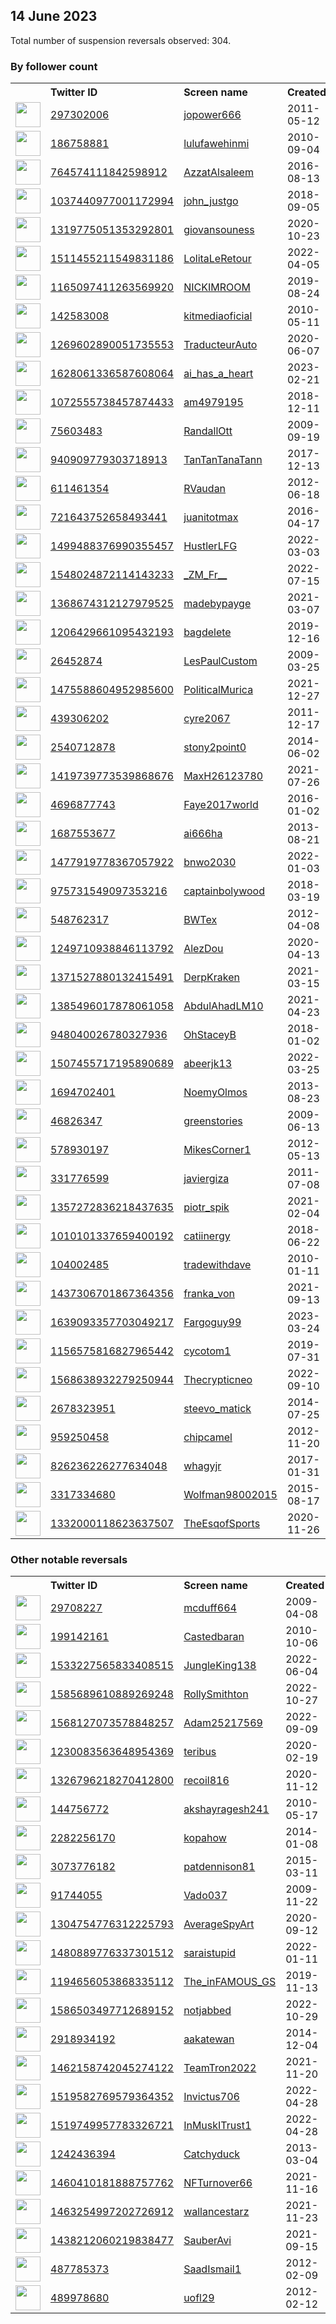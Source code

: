
## 14 June 2023
Total number of suspension reversals observed: 304.

### By follower count
<table><tr><th></th><th align="left">Twitter ID</th><th align="left">Screen name</th>
<th align="left">Created</th><th align="left">Status</th><th align="left">Suspended</th><th align="left">Followers</th>
<tr><td><a href="https://pbs.twimg.com/profile_images/1633756666658185216/vD3hO_r5_normal.jpg"><img src="https://pbs.twimg.com/profile_images/1633756666658185216/vD3hO_r5_normal.jpg" width="40px" height="40px" align="center"/></a></td><td><a href="https://twitter.com/intent/user?user_id=297302006">297302006</a></td><td><a href="https://twitter.com/jopower666">jopower666</a></td><td>2011-05-12</td><td align="center"></td><td>2023-04-23</td><td>565639</td></tr>
<tr><td><a href="https://pbs.twimg.com/profile_images/1253972995758006272/OB-8pBpL_normal.jpg"><img src="https://pbs.twimg.com/profile_images/1253972995758006272/OB-8pBpL_normal.jpg" width="40px" height="40px" align="center"/></a></td><td><a href="https://twitter.com/intent/user?user_id=186758881">186758881</a></td><td><a href="https://twitter.com/lulufawehinmi">lulufawehinmi</a></td><td>2010-09-04</td><td align="center"></td><td>2023-01-29</td><td>54850</td></tr>
<tr><td><a href="https://pbs.twimg.com/profile_images/1577289040906403842/7BNAqPrc_normal.jpg"><img src="https://pbs.twimg.com/profile_images/1577289040906403842/7BNAqPrc_normal.jpg" width="40px" height="40px" align="center"/></a></td><td><a href="https://twitter.com/intent/user?user_id=764574111842598912">764574111842598912</a></td><td><a href="https://twitter.com/AzzatAlsaleem">AzzatAlsaleem</a></td><td>2016-08-13</td><td align="center"></td><td>2023-03-21</td><td>30108</td></tr>
<tr><td><a href="https://pbs.twimg.com/profile_images/1668938915401674754/PsT8JQo9_normal.jpg"><img src="https://pbs.twimg.com/profile_images/1668938915401674754/PsT8JQo9_normal.jpg" width="40px" height="40px" align="center"/></a></td><td><a href="https://twitter.com/intent/user?user_id=1037440977001172994">1037440977001172994</a></td><td><a href="https://twitter.com/john_justgo">john_justgo</a></td><td>2018-09-05</td><td align="center"></td><td></td><td>14002</td></tr>
<tr><td><a href="https://pbs.twimg.com/profile_images/1664333227035598864/PKptya0s_normal.jpg"><img src="https://pbs.twimg.com/profile_images/1664333227035598864/PKptya0s_normal.jpg" width="40px" height="40px" align="center"/></a></td><td><a href="https://twitter.com/intent/user?user_id=1319775051353292801">1319775051353292801</a></td><td><a href="https://twitter.com/giovansouness">giovansouness</a></td><td>2020-10-23</td><td align="center"></td><td>2023-05-30</td><td>13655</td></tr>
<tr><td><a href="https://pbs.twimg.com/profile_images/1626731029129056256/ib9qCCbo_normal.jpg"><img src="https://pbs.twimg.com/profile_images/1626731029129056256/ib9qCCbo_normal.jpg" width="40px" height="40px" align="center"/></a></td><td><a href="https://twitter.com/intent/user?user_id=1511455211549831186">1511455211549831186</a></td><td><a href="https://twitter.com/LolitaLeRetour">LolitaLeRetour</a></td><td>2022-04-05</td><td align="center"></td><td>2023-06-09</td><td>7301</td></tr>
<tr><td><a href="https://pbs.twimg.com/profile_images/1667360387753181184/pQeJxER7_normal.jpg"><img src="https://pbs.twimg.com/profile_images/1667360387753181184/pQeJxER7_normal.jpg" width="40px" height="40px" align="center"/></a></td><td><a href="https://twitter.com/intent/user?user_id=1165097411263569920">1165097411263569920</a></td><td><a href="https://twitter.com/NICKIMROOM">NICKIMROOM</a></td><td>2019-08-24</td><td align="center"></td><td>2023-05-17</td><td>6336</td></tr>
<tr><td><a href="https://pbs.twimg.com/profile_images/1640377096760352768/RGr2a3v__normal.jpg"><img src="https://pbs.twimg.com/profile_images/1640377096760352768/RGr2a3v__normal.jpg" width="40px" height="40px" align="center"/></a></td><td><a href="https://twitter.com/intent/user?user_id=142583008">142583008</a></td><td><a href="https://twitter.com/kitmediaoficial">kitmediaoficial</a></td><td>2010-05-11</td><td align="center"></td><td>2023-06-06</td><td>5515</td></tr>
<tr><td><a href="https://pbs.twimg.com/profile_images/1667844020943351809/Zye4b-2p_normal.jpg"><img src="https://pbs.twimg.com/profile_images/1667844020943351809/Zye4b-2p_normal.jpg" width="40px" height="40px" align="center"/></a></td><td><a href="https://twitter.com/intent/user?user_id=1269602890051735553">1269602890051735553</a></td><td><a href="https://twitter.com/TraducteurAuto">TraducteurAuto</a></td><td>2020-06-07</td><td align="center"></td><td>2022-03-17</td><td>5422</td></tr>
<tr><td><a href="https://pbs.twimg.com/profile_images/1636660398484258821/6-oePTwP_normal.jpg"><img src="https://pbs.twimg.com/profile_images/1636660398484258821/6-oePTwP_normal.jpg" width="40px" height="40px" align="center"/></a></td><td><a href="https://twitter.com/intent/user?user_id=1628061336587608064">1628061336587608064</a></td><td><a href="https://twitter.com/ai_has_a_heart">ai_has_a_heart</a></td><td>2023-02-21</td><td align="center"></td><td>2023-06-05</td><td>4092</td></tr>
<tr><td><a href="https://pbs.twimg.com/profile_images/1653495366619222041/1BMeArjt_normal.jpg"><img src="https://pbs.twimg.com/profile_images/1653495366619222041/1BMeArjt_normal.jpg" width="40px" height="40px" align="center"/></a></td><td><a href="https://twitter.com/intent/user?user_id=1072555738457874433">1072555738457874433</a></td><td><a href="https://twitter.com/am4979195">am4979195</a></td><td>2018-12-11</td><td align="center"></td><td>2023-05-25</td><td>3881</td></tr>
<tr><td><a href="https://pbs.twimg.com/profile_images/2915420493/0ed71835c97d3028c8305de8c075fc99_normal.png"><img src="https://pbs.twimg.com/profile_images/2915420493/0ed71835c97d3028c8305de8c075fc99_normal.png" width="40px" height="40px" align="center"/></a></td><td><a href="https://twitter.com/intent/user?user_id=75603483">75603483</a></td><td><a href="https://twitter.com/RandallOtt">RandallOtt</a></td><td>2009-09-19</td><td align="center">🔒</td><td>2022-05-06</td><td>3315</td></tr>
<tr><td><a href="https://pbs.twimg.com/profile_images/1590370333961363456/U23nbN2h_normal.jpg"><img src="https://pbs.twimg.com/profile_images/1590370333961363456/U23nbN2h_normal.jpg" width="40px" height="40px" align="center"/></a></td><td><a href="https://twitter.com/intent/user?user_id=940909779303718913">940909779303718913</a></td><td><a href="https://twitter.com/TanTanTanaTann">TanTanTanaTann</a></td><td>2017-12-13</td><td align="center"></td><td>2022-11-13</td><td>3234</td></tr>
<tr><td><a href="https://pbs.twimg.com/profile_images/1277106823183687681/JuqpzW88_normal.jpg"><img src="https://pbs.twimg.com/profile_images/1277106823183687681/JuqpzW88_normal.jpg" width="40px" height="40px" align="center"/></a></td><td><a href="https://twitter.com/intent/user?user_id=611461354">611461354</a></td><td><a href="https://twitter.com/RVaudan">RVaudan</a></td><td>2012-06-18</td><td align="center">🔒</td><td>2023-05-02</td><td>2689</td></tr>
<tr><td><a href="https://pbs.twimg.com/profile_images/1487852897450737675/WrhPtA3-_normal.jpg"><img src="https://pbs.twimg.com/profile_images/1487852897450737675/WrhPtA3-_normal.jpg" width="40px" height="40px" align="center"/></a></td><td><a href="https://twitter.com/intent/user?user_id=721643752658493441">721643752658493441</a></td><td><a href="https://twitter.com/juanitotmax">juanitotmax</a></td><td>2016-04-17</td><td align="center"></td><td>2022-08-19</td><td>2609</td></tr>
<tr><td><a href="https://pbs.twimg.com/profile_images/1640081024704032773/bMc2aEgp_normal.jpg"><img src="https://pbs.twimg.com/profile_images/1640081024704032773/bMc2aEgp_normal.jpg" width="40px" height="40px" align="center"/></a></td><td><a href="https://twitter.com/intent/user?user_id=1499488376990355457">1499488376990355457</a></td><td><a href="https://twitter.com/HustlerLFG">HustlerLFG</a></td><td>2022-03-03</td><td align="center"></td><td>2023-06-03</td><td>2505</td></tr>
<tr><td><a href="https://pbs.twimg.com/profile_images/1670547164005646337/wU77Bb03_normal.jpg"><img src="https://pbs.twimg.com/profile_images/1670547164005646337/wU77Bb03_normal.jpg" width="40px" height="40px" align="center"/></a></td><td><a href="https://twitter.com/intent/user?user_id=1548024872114143233">1548024872114143233</a></td><td><a href="https://twitter.com/_ZM_Fr__">_ZM_Fr__</a></td><td>2022-07-15</td><td align="center"></td><td>2023-02-18</td><td>2442</td></tr>
<tr><td><a href="https://pbs.twimg.com/profile_images/1668434514551382016/dcCMYUav_normal.jpg"><img src="https://pbs.twimg.com/profile_images/1668434514551382016/dcCMYUav_normal.jpg" width="40px" height="40px" align="center"/></a></td><td><a href="https://twitter.com/intent/user?user_id=1368674312127979525">1368674312127979525</a></td><td><a href="https://twitter.com/madebypayge">madebypayge</a></td><td>2021-03-07</td><td align="center"></td><td>2022-11-12</td><td>2436</td></tr>
<tr><td><a href="https://pbs.twimg.com/profile_images/1671581733169315841/hJURPqqC_normal.jpg"><img src="https://pbs.twimg.com/profile_images/1671581733169315841/hJURPqqC_normal.jpg" width="40px" height="40px" align="center"/></a></td><td><a href="https://twitter.com/intent/user?user_id=1206429661095432193">1206429661095432193</a></td><td><a href="https://twitter.com/bagdelete">bagdelete</a></td><td>2019-12-16</td><td align="center"></td><td>2023-06-01</td><td>2223</td></tr>
<tr><td><a href="https://pbs.twimg.com/profile_images/1038313030356938752/bM1A7-22_normal.jpg"><img src="https://pbs.twimg.com/profile_images/1038313030356938752/bM1A7-22_normal.jpg" width="40px" height="40px" align="center"/></a></td><td><a href="https://twitter.com/intent/user?user_id=26452874">26452874</a></td><td><a href="https://twitter.com/LesPaulCustom">LesPaulCustom</a></td><td>2009-03-25</td><td align="center"></td><td></td><td>2208</td></tr>
<tr><td><a href="https://pbs.twimg.com/profile_images/1636456090077372416/180k99az_normal.jpg"><img src="https://pbs.twimg.com/profile_images/1636456090077372416/180k99az_normal.jpg" width="40px" height="40px" align="center"/></a></td><td><a href="https://twitter.com/intent/user?user_id=1475588604952985600">1475588604952985600</a></td><td><a href="https://twitter.com/PoliticalMurica">PoliticalMurica</a></td><td>2021-12-27</td><td align="center"></td><td>2023-05-28</td><td>1973</td></tr>
<tr><td><a href="https://pbs.twimg.com/profile_images/1671624976934289410/1lSQEthE_normal.jpg"><img src="https://pbs.twimg.com/profile_images/1671624976934289410/1lSQEthE_normal.jpg" width="40px" height="40px" align="center"/></a></td><td><a href="https://twitter.com/intent/user?user_id=439306202">439306202</a></td><td><a href="https://twitter.com/cyre2067">cyre2067</a></td><td>2011-12-17</td><td align="center"></td><td>2022-03-27</td><td>1869</td></tr>
<tr><td><a href="https://pbs.twimg.com/profile_images/1495078621475651588/VKV8vlpT_normal.jpg"><img src="https://pbs.twimg.com/profile_images/1495078621475651588/VKV8vlpT_normal.jpg" width="40px" height="40px" align="center"/></a></td><td><a href="https://twitter.com/intent/user?user_id=2540712878">2540712878</a></td><td><a href="https://twitter.com/stony2point0">stony2point0</a></td><td>2014-06-02</td><td align="center"></td><td>2022-12-02</td><td>1856</td></tr>
<tr><td><a href="https://pbs.twimg.com/profile_images/1652259804369371137/FrJfchPR_normal.jpg"><img src="https://pbs.twimg.com/profile_images/1652259804369371137/FrJfchPR_normal.jpg" width="40px" height="40px" align="center"/></a></td><td><a href="https://twitter.com/intent/user?user_id=1419739773539868676">1419739773539868676</a></td><td><a href="https://twitter.com/MaxH26123780">MaxH26123780</a></td><td>2021-07-26</td><td align="center"></td><td>2023-03-06</td><td>1846</td></tr>
<tr><td><a href="https://pbs.twimg.com/profile_images/735336698528333825/fSpvnTJv_normal.jpg"><img src="https://pbs.twimg.com/profile_images/735336698528333825/fSpvnTJv_normal.jpg" width="40px" height="40px" align="center"/></a></td><td><a href="https://twitter.com/intent/user?user_id=4696877743">4696877743</a></td><td><a href="https://twitter.com/Faye2017world">Faye2017world</a></td><td>2016-01-02</td><td align="center"></td><td></td><td>1815</td></tr>
<tr><td><a href="https://pbs.twimg.com/profile_images/1343810729527435265/_WDtAAAl_normal.jpg"><img src="https://pbs.twimg.com/profile_images/1343810729527435265/_WDtAAAl_normal.jpg" width="40px" height="40px" align="center"/></a></td><td><a href="https://twitter.com/intent/user?user_id=1687553677">1687553677</a></td><td><a href="https://twitter.com/ai666ha">ai666ha</a></td><td>2013-08-21</td><td align="center"></td><td></td><td>1770</td></tr>
<tr><td><a href="https://pbs.twimg.com/profile_images/1477921411331198978/nLaXEbnY_normal.jpg"><img src="https://pbs.twimg.com/profile_images/1477921411331198978/nLaXEbnY_normal.jpg" width="40px" height="40px" align="center"/></a></td><td><a href="https://twitter.com/intent/user?user_id=1477919778367057922">1477919778367057922</a></td><td><a href="https://twitter.com/bnwo2030">bnwo2030</a></td><td>2022-01-03</td><td align="center"></td><td>2023-06-02</td><td>1757</td></tr>
<tr><td><a href="https://pbs.twimg.com/profile_images/1486925454338576388/1hZ3aUVJ_normal.jpg"><img src="https://pbs.twimg.com/profile_images/1486925454338576388/1hZ3aUVJ_normal.jpg" width="40px" height="40px" align="center"/></a></td><td><a href="https://twitter.com/intent/user?user_id=975731549097353216">975731549097353216</a></td><td><a href="https://twitter.com/captainbolywood">captainbolywood</a></td><td>2018-03-19</td><td align="center"></td><td>2022-08-06</td><td>1733</td></tr>
<tr><td><a href="https://pbs.twimg.com/profile_images/1668948997355057154/m0fbMByx_normal.jpg"><img src="https://pbs.twimg.com/profile_images/1668948997355057154/m0fbMByx_normal.jpg" width="40px" height="40px" align="center"/></a></td><td><a href="https://twitter.com/intent/user?user_id=548762317">548762317</a></td><td><a href="https://twitter.com/BWTex">BWTex</a></td><td>2012-04-08</td><td align="center"></td><td></td><td>1731</td></tr>
<tr><td><a href="https://pbs.twimg.com/profile_images/1668222798248960000/R67JVXIP_normal.jpg"><img src="https://pbs.twimg.com/profile_images/1668222798248960000/R67JVXIP_normal.jpg" width="40px" height="40px" align="center"/></a></td><td><a href="https://twitter.com/intent/user?user_id=1249710938846113792">1249710938846113792</a></td><td><a href="https://twitter.com/AlezDou">AlezDou</a></td><td>2020-04-13</td><td align="center"></td><td>2022-04-11</td><td>1660</td></tr>
<tr><td><a href="https://pbs.twimg.com/profile_images/1666939904285081600/ehw2f1gp_normal.jpg"><img src="https://pbs.twimg.com/profile_images/1666939904285081600/ehw2f1gp_normal.jpg" width="40px" height="40px" align="center"/></a></td><td><a href="https://twitter.com/intent/user?user_id=1371527880132415491">1371527880132415491</a></td><td><a href="https://twitter.com/DerpKraken">DerpKraken</a></td><td>2021-03-15</td><td align="center"></td><td>2023-05-27</td><td>1636</td></tr>
<tr><td><a href="https://pbs.twimg.com/profile_images/1667265140633358480/qzHIl_mh_normal.jpg"><img src="https://pbs.twimg.com/profile_images/1667265140633358480/qzHIl_mh_normal.jpg" width="40px" height="40px" align="center"/></a></td><td><a href="https://twitter.com/intent/user?user_id=1385496017878061058">1385496017878061058</a></td><td><a href="https://twitter.com/AbdulAhadLM10">AbdulAhadLM10</a></td><td>2021-04-23</td><td align="center"></td><td>2023-06-01</td><td>1564</td></tr>
<tr><td><a href="https://pbs.twimg.com/profile_images/1518713384874741792/Lfc5isS7_normal.jpg"><img src="https://pbs.twimg.com/profile_images/1518713384874741792/Lfc5isS7_normal.jpg" width="40px" height="40px" align="center"/></a></td><td><a href="https://twitter.com/intent/user?user_id=948040026780327936">948040026780327936</a></td><td><a href="https://twitter.com/OhStaceyB">OhStaceyB</a></td><td>2018-01-02</td><td align="center"></td><td>2022-09-09</td><td>1495</td></tr>
<tr><td><a href="https://pbs.twimg.com/profile_images/1662696543785287681/zwwmIj2D_normal.jpg"><img src="https://pbs.twimg.com/profile_images/1662696543785287681/zwwmIj2D_normal.jpg" width="40px" height="40px" align="center"/></a></td><td><a href="https://twitter.com/intent/user?user_id=1507455717195890689">1507455717195890689</a></td><td><a href="https://twitter.com/abeerjk13">abeerjk13</a></td><td>2022-03-25</td><td align="center"></td><td>2023-06-04</td><td>1481</td></tr>
<tr><td><a href="https://pbs.twimg.com/profile_images/1613800767944531969/9pu7SGqd_normal.jpg"><img src="https://pbs.twimg.com/profile_images/1613800767944531969/9pu7SGqd_normal.jpg" width="40px" height="40px" align="center"/></a></td><td><a href="https://twitter.com/intent/user?user_id=1694702401">1694702401</a></td><td><a href="https://twitter.com/NoemyOlmos">NoemyOlmos</a></td><td>2013-08-23</td><td align="center"></td><td>2023-05-30</td><td>1470</td></tr>
<tr><td><a href="https://pbs.twimg.com/profile_images/1669084004430086150/axnjYr5s_normal.jpg"><img src="https://pbs.twimg.com/profile_images/1669084004430086150/axnjYr5s_normal.jpg" width="40px" height="40px" align="center"/></a></td><td><a href="https://twitter.com/intent/user?user_id=46826347">46826347</a></td><td><a href="https://twitter.com/greenstories">greenstories</a></td><td>2009-06-13</td><td align="center"></td><td></td><td>1417</td></tr>
<tr><td><a href="https://pbs.twimg.com/profile_images/1163059733668012033/9ptWCzr0_normal.jpg"><img src="https://pbs.twimg.com/profile_images/1163059733668012033/9ptWCzr0_normal.jpg" width="40px" height="40px" align="center"/></a></td><td><a href="https://twitter.com/intent/user?user_id=578930197">578930197</a></td><td><a href="https://twitter.com/MikesCorner1">MikesCorner1</a></td><td>2012-05-13</td><td align="center"></td><td></td><td>1301</td></tr>
<tr><td><a href="https://pbs.twimg.com/profile_images/1454847802996109313/WenwAjBc_normal.jpg"><img src="https://pbs.twimg.com/profile_images/1454847802996109313/WenwAjBc_normal.jpg" width="40px" height="40px" align="center"/></a></td><td><a href="https://twitter.com/intent/user?user_id=331776599">331776599</a></td><td><a href="https://twitter.com/javiergiza">javiergiza</a></td><td>2011-07-08</td><td align="center"></td><td>2022-08-19</td><td>1225</td></tr>
<tr><td><a href="https://pbs.twimg.com/profile_images/1509829086474125323/VpmaPf2y_normal.jpg"><img src="https://pbs.twimg.com/profile_images/1509829086474125323/VpmaPf2y_normal.jpg" width="40px" height="40px" align="center"/></a></td><td><a href="https://twitter.com/intent/user?user_id=1357272836218437635">1357272836218437635</a></td><td><a href="https://twitter.com/piotr_spik">piotr_spik</a></td><td>2021-02-04</td><td align="center"></td><td>2023-06-02</td><td>1224</td></tr>
<tr><td><a href="https://pbs.twimg.com/profile_images/1669341884173492224/otilQ-Te_normal.jpg"><img src="https://pbs.twimg.com/profile_images/1669341884173492224/otilQ-Te_normal.jpg" width="40px" height="40px" align="center"/></a></td><td><a href="https://twitter.com/intent/user?user_id=1010101337659400192">1010101337659400192</a></td><td><a href="https://twitter.com/catiinergy">catiinergy</a></td><td>2018-06-22</td><td align="center"></td><td></td><td>1218</td></tr>
<tr><td><a href="https://pbs.twimg.com/profile_images/683717604800856064/IHTwFL_m_normal.jpg"><img src="https://pbs.twimg.com/profile_images/683717604800856064/IHTwFL_m_normal.jpg" width="40px" height="40px" align="center"/></a></td><td><a href="https://twitter.com/intent/user?user_id=104002485">104002485</a></td><td><a href="https://twitter.com/tradewithdave">tradewithdave</a></td><td>2010-01-11</td><td align="center"></td><td></td><td>1173</td></tr>
<tr><td><a href="https://pbs.twimg.com/profile_images/1437308072842698752/WM595t6W_normal.jpg"><img src="https://pbs.twimg.com/profile_images/1437308072842698752/WM595t6W_normal.jpg" width="40px" height="40px" align="center"/></a></td><td><a href="https://twitter.com/intent/user?user_id=1437306701867364356">1437306701867364356</a></td><td><a href="https://twitter.com/franka_von">franka_von</a></td><td>2021-09-13</td><td align="center"></td><td>2022-08-10</td><td>1171</td></tr>
<tr><td><a href="https://pbs.twimg.com/profile_images/1639402344302403591/uJxy6SAk_normal.jpg"><img src="https://pbs.twimg.com/profile_images/1639402344302403591/uJxy6SAk_normal.jpg" width="40px" height="40px" align="center"/></a></td><td><a href="https://twitter.com/intent/user?user_id=1639093357703049217">1639093357703049217</a></td><td><a href="https://twitter.com/Fargoguy99">Fargoguy99</a></td><td>2023-03-24</td><td align="center"></td><td>2023-06-01</td><td>1036</td></tr>
<tr><td><a href="https://pbs.twimg.com/profile_images/1476616255306096656/Ib6hDd9x_normal.jpg"><img src="https://pbs.twimg.com/profile_images/1476616255306096656/Ib6hDd9x_normal.jpg" width="40px" height="40px" align="center"/></a></td><td><a href="https://twitter.com/intent/user?user_id=1156575816827965442">1156575816827965442</a></td><td><a href="https://twitter.com/cycotom1">cycotom1</a></td><td>2019-07-31</td><td align="center"></td><td>2023-01-05</td><td>902</td></tr>
<tr><td><a href="https://pbs.twimg.com/profile_images/1569896901780340736/6UX9ad2h_normal.jpg"><img src="https://pbs.twimg.com/profile_images/1569896901780340736/6UX9ad2h_normal.jpg" width="40px" height="40px" align="center"/></a></td><td><a href="https://twitter.com/intent/user?user_id=1568638932279250944">1568638932279250944</a></td><td><a href="https://twitter.com/Thecrypticneo">Thecrypticneo</a></td><td>2022-09-10</td><td align="center"></td><td>2023-05-12</td><td>900</td></tr>
<tr><td><a href="https://pbs.twimg.com/profile_images/1529861366286278661/buLsEfOv_normal.jpg"><img src="https://pbs.twimg.com/profile_images/1529861366286278661/buLsEfOv_normal.jpg" width="40px" height="40px" align="center"/></a></td><td><a href="https://twitter.com/intent/user?user_id=2678323951">2678323951</a></td><td><a href="https://twitter.com/steevo_matick">steevo_matick</a></td><td>2014-07-25</td><td align="center"></td><td>2023-05-28</td><td>884</td></tr>
<tr><td><a href="https://pbs.twimg.com/profile_images/1347928777351962624/2aMBsCHc_normal.jpg"><img src="https://pbs.twimg.com/profile_images/1347928777351962624/2aMBsCHc_normal.jpg" width="40px" height="40px" align="center"/></a></td><td><a href="https://twitter.com/intent/user?user_id=959250458">959250458</a></td><td><a href="https://twitter.com/chipcamel">chipcamel</a></td><td>2012-11-20</td><td align="center"></td><td></td><td>877</td></tr>
<tr><td><a href="https://pbs.twimg.com/profile_images/1671350122553171970/syS1zk6A_normal.jpg"><img src="https://pbs.twimg.com/profile_images/1671350122553171970/syS1zk6A_normal.jpg" width="40px" height="40px" align="center"/></a></td><td><a href="https://twitter.com/intent/user?user_id=826236226277634048">826236226277634048</a></td><td><a href="https://twitter.com/whagyjr">whagyjr</a></td><td>2017-01-31</td><td align="center"></td><td>2023-05-29</td><td>853</td></tr>
<tr><td><a href="https://pbs.twimg.com/profile_images/1346121740733222912/v6xIQ22N_normal.jpg"><img src="https://pbs.twimg.com/profile_images/1346121740733222912/v6xIQ22N_normal.jpg" width="40px" height="40px" align="center"/></a></td><td><a href="https://twitter.com/intent/user?user_id=3317334680">3317334680</a></td><td><a href="https://twitter.com/Wolfman98002015">Wolfman98002015</a></td><td>2015-08-17</td><td align="center"></td><td>2023-05-28</td><td>806</td></tr>
<tr><td><a href="https://pbs.twimg.com/profile_images/1658677772678578177/USOe5S6T_normal.jpg"><img src="https://pbs.twimg.com/profile_images/1658677772678578177/USOe5S6T_normal.jpg" width="40px" height="40px" align="center"/></a></td><td><a href="https://twitter.com/intent/user?user_id=1332000118623637507">1332000118623637507</a></td><td><a href="https://twitter.com/TheEsqofSports">TheEsqofSports</a></td><td>2020-11-26</td><td align="center"></td><td></td><td>774</td></tr>
</table>

### Other notable reversals
<table><tr><th></th><th align="left">Twitter ID</th><th align="left">Screen name</th>
<th align="left">Created</th><th align="left">Status</th><th align="left">Suspended</th><th align="left">Followers</th>
<tr><td><a href="https://pbs.twimg.com/profile_images/1658623266053935105/k22t_XRh_normal.jpg"><img src="https://pbs.twimg.com/profile_images/1658623266053935105/k22t_XRh_normal.jpg" width="40px" height="40px" align="center"/></a></td><td><a href="https://twitter.com/intent/user?user_id=29708227">29708227</a></td><td><a href="https://twitter.com/mcduff664">mcduff664</a></td><td>2009-04-08</td><td align="center"></td><td>2023-05-28</td><td>167</td></tr>
<tr><td><a href="https://pbs.twimg.com/profile_images/1517543865644896256/V5yfyjBO_normal.jpg"><img src="https://pbs.twimg.com/profile_images/1517543865644896256/V5yfyjBO_normal.jpg" width="40px" height="40px" align="center"/></a></td><td><a href="https://twitter.com/intent/user?user_id=199142161">199142161</a></td><td><a href="https://twitter.com/Castedbaran">Castedbaran</a></td><td>2010-10-06</td><td align="center"></td><td>2023-05-28</td><td>28</td></tr>
<tr><td><a href="https://pbs.twimg.com/profile_images/1533228099306934272/J7MGMV0N_normal.jpg"><img src="https://pbs.twimg.com/profile_images/1533228099306934272/J7MGMV0N_normal.jpg" width="40px" height="40px" align="center"/></a></td><td><a href="https://twitter.com/intent/user?user_id=1533227565833408515">1533227565833408515</a></td><td><a href="https://twitter.com/JungleKing138">JungleKing138</a></td><td>2022-06-04</td><td align="center"></td><td>2022-12-12</td><td>24</td></tr>
<tr><td><a href="https://pbs.twimg.com/profile_images/1586317648605827072/OZXANHKO_normal.jpg"><img src="https://pbs.twimg.com/profile_images/1586317648605827072/OZXANHKO_normal.jpg" width="40px" height="40px" align="center"/></a></td><td><a href="https://twitter.com/intent/user?user_id=1585689610889269248">1585689610889269248</a></td><td><a href="https://twitter.com/RollySmithton">RollySmithton</a></td><td>2022-10-27</td><td align="center"></td><td>2022-11-07</td><td>14</td></tr>
<tr><td><a href="https://pbs.twimg.com/profile_images/1668700725193461762/b7OD3ZxO_normal.jpg"><img src="https://pbs.twimg.com/profile_images/1668700725193461762/b7OD3ZxO_normal.jpg" width="40px" height="40px" align="center"/></a></td><td><a href="https://twitter.com/intent/user?user_id=1568127073578848257">1568127073578848257</a></td><td><a href="https://twitter.com/Adam25217569">Adam25217569</a></td><td>2022-09-09</td><td align="center"></td><td>2023-06-08</td><td>578</td></tr>
<tr><td><a href="https://pbs.twimg.com/profile_images/1611013560775372803/Yw2IBJOm_normal.jpg"><img src="https://pbs.twimg.com/profile_images/1611013560775372803/Yw2IBJOm_normal.jpg" width="40px" height="40px" align="center"/></a></td><td><a href="https://twitter.com/intent/user?user_id=1230083563648954369">1230083563648954369</a></td><td><a href="https://twitter.com/teribus">teribus</a></td><td>2020-02-19</td><td align="center"></td><td>2023-05-28</td><td>144</td></tr>
<tr><td><a href="https://pbs.twimg.com/profile_images/1569679984981118977/ds7B-7OX_normal.jpg"><img src="https://pbs.twimg.com/profile_images/1569679984981118977/ds7B-7OX_normal.jpg" width="40px" height="40px" align="center"/></a></td><td><a href="https://twitter.com/intent/user?user_id=1326796218270412800">1326796218270412800</a></td><td><a href="https://twitter.com/recoil816">recoil816</a></td><td>2020-11-12</td><td align="center">🔒</td><td>2022-12-30</td><td>2</td></tr>
<tr><td><a href="https://pbs.twimg.com/profile_images/1119229327952859141/sIgjb2El_normal.jpg"><img src="https://pbs.twimg.com/profile_images/1119229327952859141/sIgjb2El_normal.jpg" width="40px" height="40px" align="center"/></a></td><td><a href="https://twitter.com/intent/user?user_id=144756772">144756772</a></td><td><a href="https://twitter.com/akshayragesh241">akshayragesh241</a></td><td>2010-05-17</td><td align="center"></td><td>2023-05-31</td><td>64</td></tr>
<tr><td><a href="https://pbs.twimg.com/profile_images/1669160626151739393/FC9aNlwI_normal.jpg"><img src="https://pbs.twimg.com/profile_images/1669160626151739393/FC9aNlwI_normal.jpg" width="40px" height="40px" align="center"/></a></td><td><a href="https://twitter.com/intent/user?user_id=2282256170">2282256170</a></td><td><a href="https://twitter.com/kopahow">kopahow</a></td><td>2014-01-08</td><td align="center"></td><td>2022-06-29</td><td>69</td></tr>
<tr><td><a href="https://pbs.twimg.com/profile_images/576120156323213312/k0F6QrMv_normal.jpeg"><img src="https://pbs.twimg.com/profile_images/576120156323213312/k0F6QrMv_normal.jpeg" width="40px" height="40px" align="center"/></a></td><td><a href="https://twitter.com/intent/user?user_id=3073776182">3073776182</a></td><td><a href="https://twitter.com/patdennison81">patdennison81</a></td><td>2015-03-11</td><td align="center"></td><td>2023-06-01</td><td>30</td></tr>
<tr><td><a href="https://pbs.twimg.com/profile_images/1666888651647623169/NqG-p-3m_normal.jpg"><img src="https://pbs.twimg.com/profile_images/1666888651647623169/NqG-p-3m_normal.jpg" width="40px" height="40px" align="center"/></a></td><td><a href="https://twitter.com/intent/user?user_id=91744055">91744055</a></td><td><a href="https://twitter.com/Vado037">Vado037</a></td><td>2009-11-22</td><td align="center">🔒</td><td>2023-03-28</td><td>13</td></tr>
<tr><td><a href="https://pbs.twimg.com/profile_images/1437698241844310016/cy8Ks8If_normal.jpg"><img src="https://pbs.twimg.com/profile_images/1437698241844310016/cy8Ks8If_normal.jpg" width="40px" height="40px" align="center"/></a></td><td><a href="https://twitter.com/intent/user?user_id=1304754776312225793">1304754776312225793</a></td><td><a href="https://twitter.com/AverageSpyArt">AverageSpyArt</a></td><td>2020-09-12</td><td align="center"></td><td>2023-05-28</td><td>268</td></tr>
<tr><td><a href="https://pbs.twimg.com/profile_images/1629766648969273345/bdr5O7xn_normal.jpg"><img src="https://pbs.twimg.com/profile_images/1629766648969273345/bdr5O7xn_normal.jpg" width="40px" height="40px" align="center"/></a></td><td><a href="https://twitter.com/intent/user?user_id=1480889776337301512">1480889776337301512</a></td><td><a href="https://twitter.com/saraistupid">saraistupid</a></td><td>2022-01-11</td><td align="center"></td><td>2023-03-27</td><td>154</td></tr>
<tr><td><a href="https://pbs.twimg.com/profile_images/1663291246712872962/6--v9YnC_normal.jpg"><img src="https://pbs.twimg.com/profile_images/1663291246712872962/6--v9YnC_normal.jpg" width="40px" height="40px" align="center"/></a></td><td><a href="https://twitter.com/intent/user?user_id=1194656053868335112">1194656053868335112</a></td><td><a href="https://twitter.com/The_inFAMOUS_GS">The_inFAMOUS_GS</a></td><td>2019-11-13</td><td align="center"></td><td>2023-05-28</td><td>463</td></tr>
<tr><td><a href="https://pbs.twimg.com/profile_images/1586503633423564800/hUiqs1_A_normal.jpg"><img src="https://pbs.twimg.com/profile_images/1586503633423564800/hUiqs1_A_normal.jpg" width="40px" height="40px" align="center"/></a></td><td><a href="https://twitter.com/intent/user?user_id=1586503497712689152">1586503497712689152</a></td><td><a href="https://twitter.com/notjabbed">notjabbed</a></td><td>2022-10-29</td><td align="center"></td><td>2022-12-28</td><td>12</td></tr>
<tr><td><a href="https://pbs.twimg.com/profile_images/1338221430471737344/jX5uzDk5_normal.jpg"><img src="https://pbs.twimg.com/profile_images/1338221430471737344/jX5uzDk5_normal.jpg" width="40px" height="40px" align="center"/></a></td><td><a href="https://twitter.com/intent/user?user_id=2918934192">2918934192</a></td><td><a href="https://twitter.com/aakatewan">aakatewan</a></td><td>2014-12-04</td><td align="center"></td><td>2023-06-01</td><td>29</td></tr>
<tr><td><a href="https://pbs.twimg.com/profile_images/1489304961431355392/tH9VuKxE_normal.jpg"><img src="https://pbs.twimg.com/profile_images/1489304961431355392/tH9VuKxE_normal.jpg" width="40px" height="40px" align="center"/></a></td><td><a href="https://twitter.com/intent/user?user_id=1462158742045274122">1462158742045274122</a></td><td><a href="https://twitter.com/TeamTron2022">TeamTron2022</a></td><td>2021-11-20</td><td align="center"></td><td>2023-02-02</td><td>44</td></tr>
<tr><td><a href="https://pbs.twimg.com/profile_images/1523175147170983936/jAD-Vc-J_normal.jpg"><img src="https://pbs.twimg.com/profile_images/1523175147170983936/jAD-Vc-J_normal.jpg" width="40px" height="40px" align="center"/></a></td><td><a href="https://twitter.com/intent/user?user_id=1519582769579364352">1519582769579364352</a></td><td><a href="https://twitter.com/Invictus706">Invictus706</a></td><td>2022-04-28</td><td align="center"></td><td>2022-11-21</td><td>45</td></tr>
<tr><td><a href="https://pbs.twimg.com/profile_images/1584257640779186179/AI2QVrOL_normal.jpg"><img src="https://pbs.twimg.com/profile_images/1584257640779186179/AI2QVrOL_normal.jpg" width="40px" height="40px" align="center"/></a></td><td><a href="https://twitter.com/intent/user?user_id=1519749957783326721">1519749957783326721</a></td><td><a href="https://twitter.com/InMuskITrust1">InMuskITrust1</a></td><td>2022-04-28</td><td align="center"></td><td>2023-06-09</td><td>101</td></tr>
<tr><td><a href="https://pbs.twimg.com/profile_images/1461246965019205637/nUS5IMsI_normal.jpg"><img src="https://pbs.twimg.com/profile_images/1461246965019205637/nUS5IMsI_normal.jpg" width="40px" height="40px" align="center"/></a></td><td><a href="https://twitter.com/intent/user?user_id=1242436394">1242436394</a></td><td><a href="https://twitter.com/Catchyduck">Catchyduck</a></td><td>2013-03-04</td><td align="center"></td><td>2023-06-02</td><td>47</td></tr>
<tr><td><a href="https://pbs.twimg.com/profile_images/1460411877218041858/zZU3xBG1_normal.jpg"><img src="https://pbs.twimg.com/profile_images/1460411877218041858/zZU3xBG1_normal.jpg" width="40px" height="40px" align="center"/></a></td><td><a href="https://twitter.com/intent/user?user_id=1460410181888757762">1460410181888757762</a></td><td><a href="https://twitter.com/NFTurnover66">NFTurnover66</a></td><td>2021-11-16</td><td align="center"></td><td>2023-02-03</td><td>65</td></tr>
<tr><td><a href="https://pbs.twimg.com/profile_images/1489392352343076865/Uxsj6InE_normal.jpg"><img src="https://pbs.twimg.com/profile_images/1489392352343076865/Uxsj6InE_normal.jpg" width="40px" height="40px" align="center"/></a></td><td><a href="https://twitter.com/intent/user?user_id=1463254997202726912">1463254997202726912</a></td><td><a href="https://twitter.com/wallancestarz">wallancestarz</a></td><td>2021-11-23</td><td align="center"></td><td>2023-02-06</td><td>12</td></tr>
<tr><td><a href="https://pbs.twimg.com/profile_images/1650672600987713537/-zfeckqk_normal.jpg"><img src="https://pbs.twimg.com/profile_images/1650672600987713537/-zfeckqk_normal.jpg" width="40px" height="40px" align="center"/></a></td><td><a href="https://twitter.com/intent/user?user_id=1438212060219838477">1438212060219838477</a></td><td><a href="https://twitter.com/SauberAvi">SauberAvi</a></td><td>2021-09-15</td><td align="center"></td><td>2023-05-18</td><td>590</td></tr>
<tr><td><a href="https://abs.twimg.com/sticky/default_profile_images/default_profile_normal.png"><img src="https://abs.twimg.com/sticky/default_profile_images/default_profile_normal.png" width="40px" height="40px" align="center"/></a></td><td><a href="https://twitter.com/intent/user?user_id=487785373">487785373</a></td><td><a href="https://twitter.com/SaadIsmail1">SaadIsmail1</a></td><td>2012-02-09</td><td align="center"></td><td>2023-05-23</td><td>1</td></tr>
<tr><td><a href="https://pbs.twimg.com/profile_images/1601347479785689088/x6K7bFNL_normal.jpg"><img src="https://pbs.twimg.com/profile_images/1601347479785689088/x6K7bFNL_normal.jpg" width="40px" height="40px" align="center"/></a></td><td><a href="https://twitter.com/intent/user?user_id=489978680">489978680</a></td><td><a href="https://twitter.com/uofl29">uofl29</a></td><td>2012-02-12</td><td align="center"></td><td>2023-06-10</td><td>25</td></tr>
</table>
